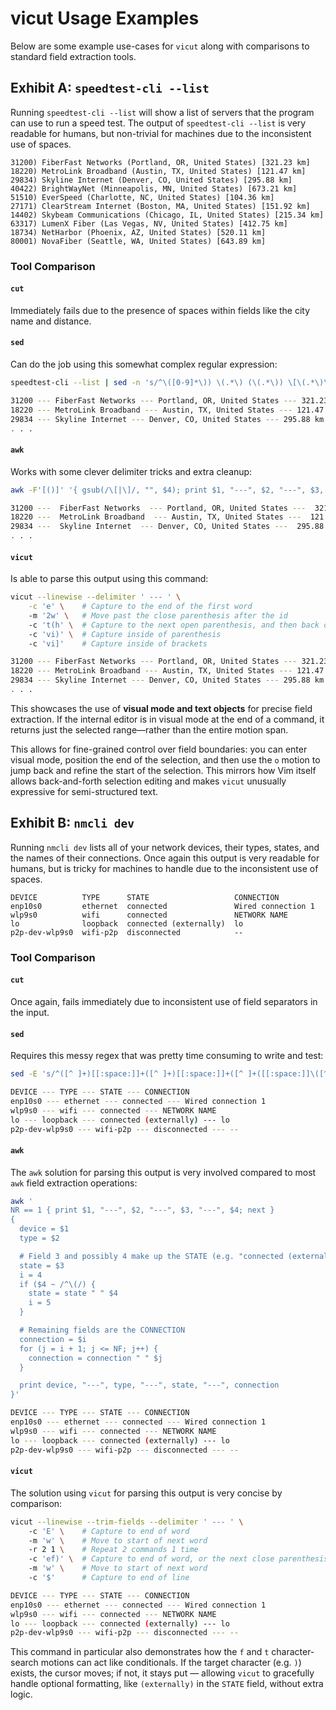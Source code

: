 # vicut Usage Examples

Below are some example use-cases for `vicut` along with comparisons to standard field extraction tools.

## Exhibit A: `speedtest-cli --list`

Running `speedtest-cli --list` will show a list of servers that the program can use to run a speed test. The output of `speedtest-cli --list` is very readable for humans, but non-trivial for machines due to the inconsistent use of spaces.
```
31200) FiberFast Networks (Portland, OR, United States) [321.23 km]
18220) MetroLink Broadband (Austin, TX, United States) [121.47 km]
29834) Skyline Internet (Denver, CO, United States) [295.88 km]
40422) BrightWayNet (Minneapolis, MN, United States) [673.21 km]
51510) EverSpeed (Charlotte, NC, United States) [104.36 km]
27171) ClearStream Internet (Boston, MA, United States) [151.92 km]
14402) Skybeam Communications (Chicago, IL, United States) [215.34 km]
63317) LumenX Fiber (Las Vegas, NV, United States) [412.75 km]
18734) NetHarbor (Phoenix, AZ, United States) [520.11 km]
80001) NovaFiber (Seattle, WA, United States) [643.89 km]
```

### Tool Comparison

#### `cut`
Immediately fails due to the presence of spaces within fields like the city name and distance. 

#### `sed`
Can do the job using this somewhat complex regular expression:
```bash
speedtest-cli --list | sed -n 's/^\([0-9]*\)) \(.*\) (\(.*\)) \[\(.*\)\]/\1 --- \2 --- \3 --- \4/p'

31200 --- FiberFast Networks --- Portland, OR, United States --- 321.23 km
18220 --- MetroLink Broadband --- Austin, TX, United States --- 121.47 km
29834 --- Skyline Internet --- Denver, CO, United States --- 295.88 km
. . .
```

#### `awk`
Works with some clever delimiter tricks and extra cleanup:
```bash
awk -F'[()]' '{ gsub(/\[|\]/, "", $4); print $1, "---", $2, "---", $3, "---", $4 }'

31200 ---  FiberFast Networks  --- Portland, OR, United States ---  321.23 km
18220 ---  MetroLink Broadband  --- Austin, TX, United States ---  121.47 km
29834 ---  Skyline Internet  --- Denver, CO, United States ---  295.88 km
. . .
```

#### `vicut`
Is able to parse this output using this command:
```bash
vicut --linewise --delimiter ' --- ' \
    -c 'e' \    # Capture to the end of the first word
    -m '2w' \   # Move past the close parenthesis after the id
    -c 't(h' \  # Capture to the next open parenthesis, and then back one
    -c 'vi)' \  # Capture inside of parenthesis
    -c 'vi]'    # Capture inside of brackets

31200 --- FiberFast Networks --- Portland, OR, United States --- 321.23 km
18220 --- MetroLink Broadband --- Austin, TX, United States --- 121.47 km
29834 --- Skyline Internet --- Denver, CO, United States --- 295.88 km
. . .
```
This showcases the use of **visual mode and text objects** for precise field extraction. If the internal editor is in visual mode at the end of a command, it returns just the selected range—rather than the entire motion span.  
  
This allows for fine-grained control over field boundaries: you can enter visual mode, position the end of the selection, and then use the `o` motion to jump back and refine the start of the selection. This mirrors how Vim itself allows back-and-forth selection editing and makes `vicut` unusually expressive for semi-structured text.

## Exhibit B: `nmcli dev`
Running `nmcli dev` lists all of your network devices, their types, states, and the names of their connections. Once again this output is very readable for humans, but is tricky for machines to handle due to the inconsistent use of spaces.

```
DEVICE          TYPE      STATE                   CONNECTION         
enp10s0         ethernet  connected               Wired connection 1 
wlp9s0          wifi      connected               NETWORK NAME
lo              loopback  connected (externally)  lo                 
p2p-dev-wlp9s0  wifi-p2p  disconnected            --
```

### Tool Comparison

#### `cut`
Once again, fails immediately due to inconsistent use of field separators in the input.

#### `sed`
Requires this messy regex that was pretty time consuming to write and test:
```bash
sed -E 's/^([^ ]+)[[:space:]]+([^ ]+)[[:space:]]+([^ ]+([[:space:]]\([^)]+\))?)[[:space:]]+(.*)$/\1 --- \2 --- \3 --- \5/'

DEVICE --- TYPE --- STATE --- CONNECTION         
enp10s0 --- ethernet --- connected --- Wired connection 1 
wlp9s0 --- wifi --- connected --- NETWORK NAME       
lo --- loopback --- connected (externally) --- lo                 
p2p-dev-wlp9s0 --- wifi-p2p --- disconnected --- --
```

#### `awk`
The `awk` solution for parsing this output is very involved compared to most `awk` field extraction operations:
```bash
awk '
NR == 1 { print $1, "---", $2, "---", $3, "---", $4; next }
{
  device = $1
  type = $2

  # Field 3 and possibly 4 make up the STATE (e.g. "connected (externally)")
  state = $3
  i = 4
  if ($4 ~ /^\(/) {
    state = state " " $4
    i = 5
  }

  # Remaining fields are the CONNECTION
  connection = $i
  for (j = i + 1; j <= NF; j++) {
    connection = connection " " $j
  }

  print device, "---", type, "---", state, "---", connection
}'

DEVICE --- TYPE --- STATE --- CONNECTION
enp10s0 --- ethernet --- connected --- Wired connection 1
wlp9s0 --- wifi --- connected --- NETWORK NAME
lo --- loopback --- connected (externally) --- lo
p2p-dev-wlp9s0 --- wifi-p2p --- disconnected --- --
```

#### `vicut`
The solution using `vicut` for parsing this output is very concise by comparison:
```bash
vicut --linewise --trim-fields --delimiter ' --- ' \  
    -c 'E' \    # Capture to end of word
    -m 'w' \    # Move to start of next word
    -r 2 1 \    # Repeat 2 commands 1 time
    -c 'ef)' \  # Capture to end of word, or the next close parenthesis if one exists
    -m 'w' \    # Move to start of next word
    -c '$'      # Capture to end of line

DEVICE --- TYPE --- STATE --- CONNECTION
enp10s0 --- ethernet --- connected --- Wired connection 1
wlp9s0 --- wifi --- connected --- NETWORK NAME
lo --- loopback --- connected (externally) --- lo
p2p-dev-wlp9s0 --- wifi-p2p --- disconnected --- --
```
This command in particular also demonstrates how the `f` and `t` character-search motions can act like conditionals. If the target character (e.g. `)`) exists, the cursor moves; if not, it stays put — allowing `vicut` to gracefully handle optional formatting, like `(externally)` in the `STATE` field, without extra logic.
